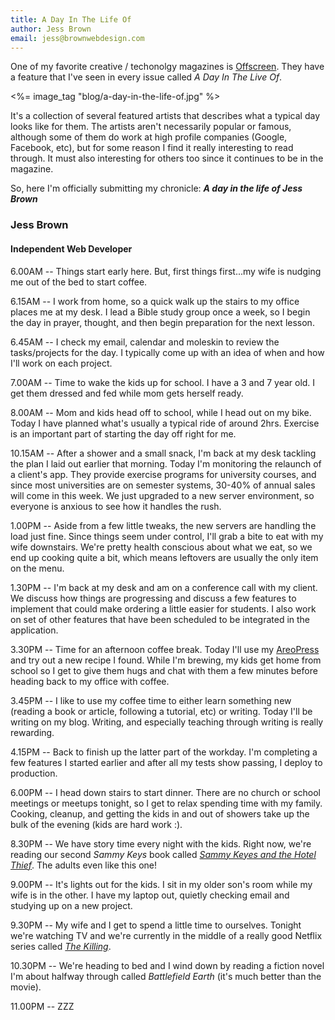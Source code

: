 ```yaml
---
title: A Day In The Life Of
author: Jess Brown
email: jess@brownwebdesign.com
---
```


One of my favorite creative / techonolgy magazines is [Offscreen][1].
They have a feature that I've seen in every issue called *A Day In The
Live Of*. 

<%= image_tag "blog/a-day-in-the-life-of.jpg" %>

It's a collection of several featured artists that describes what a
typical day looks like for them. The artists aren't necessarily popular
or famous, although some of them do work at high profile companies
(Google, Facebook, etc), but for some reason I find it really
interesting to read through. It must also interesting for others too
since it continues to be in the magazine.

So, here I'm officially submitting my chronicle: ***A day in the life
of Jess Brown***

### Jess Brown

#### Independent Web Developer

6.00AM -- Things start early here. But, first things first...my wife is
nudging me out of the bed to start coffee.

6.15AM -- I work from home, so a quick walk up the stairs to my office
places me at my desk. I lead a Bible study group once a week, so I
begin the day in prayer, thought, and then begin preparation for the
next lesson.

6.45AM -- I check my email, calendar and moleskin to review the
tasks/projects for the day. I typically come up with an idea of when and
how I'll work on each project.

7.00AM -- Time to wake the kids up for school. I have a 3 and 7 year
old. I get them dressed and fed while mom gets herself ready.

8.00AM -- Mom and kids head off to school, while I head out on my bike.
Today I have planned what's usually a typical ride of around 2hrs.
Exercise is an important part of starting the day off right for me. 

10.15AM -- After a shower and a small snack, I'm back at my desk tackling
the plan I laid out earlier that morning. Today I'm monitoring the
relaunch of a client's app. They provide exercise programs for
university courses, and since most universities are on semester systems,
30-40% of annual sales will come in this week. We just upgraded to a new
server environment, so everyone is anxious to see how it handles the
rush.

1.00PM -- Aside from a few little tweaks, the new servers are handling
the load just fine. Since things seem under control, I'll grab a bite to
eat with my wife downstairs. We're pretty health conscious about what we
eat, so we end up cooking quite a bit, which means leftovers are usually
the only item on the menu.

1.30PM -- I'm back at my desk and am on a conference call with my
client. We discuss how things are progressing and discuss a few features
to implement that could make ordering a little easier for students. I
also work on set of other features that have been scheduled to be
integrated in the application. 

3.30PM -- Time for an afternoon coffee break. Today I'll use my
[AreoPress][2] and try out a new recipe I found. While I'm brewing, my
kids get home from school so I get to give them hugs and chat with them
a few minutes before heading back to my office with coffee. 

3.45PM -- I like to use my coffee time to either learn something new
(reading a book or article, following a tutorial, etc) or writing. Today
I'll be writing on my blog. Writing, and especially teaching through
writing is really rewarding. 

4.15PM -- Back to finish up the latter part of the workday. I'm
completing a few features I started earlier and after all my tests
show passing, I deploy to production. 

6.00PM -- I head down stairs to start dinner. There are no church or
school meetings or meetups tonight, so I get to relax spending time with
my family. Cooking, cleanup, and getting the kids in and out of showers
take up the bulk of the evening (kids are hard work :). 

8.30PM -- We have story time every night with the kids. Right now, we're
reading our second *Sammy Keys* book called *[Sammy Keyes and the Hotel
Thief][3]*. The adults even like this one! 

9.00PM -- It's lights out for the kids. I sit in my older son's room
while my wife is in the other. I have my laptop out, quietly checking
email and studying up on a new project. 

9.30PM -- My wife and I get to spend a little time to ourselves. Tonight
we're watching TV and we're currently in the middle of a really good
Netflix series called [*The Killing*][4]. 

10.30PM -- We're heading to bed and I wind down by reading a fiction
novel I'm about halfway through called *Battlefield Earth* (it's much
better than the movie). 

11.00PM -- ZZZ



[1]:http://www.offscreenmag.com/
[2]:http://www.amazon.com/gp/product/B0047BIWSK/ref=as_li_tf_tl?ie=UTF8&tag=aerinc-20&linkCode=as2&camp=217145&creative=399369&creativeASIN=B0047BIWSK
[3]:http://www.amazon.com/Sammy-Keyes-Hotel-Wendelin-Draanen/dp/0679892648
[4]:http://en.wikipedia.org/wiki/The_Killing_(U.S._TV_series)
